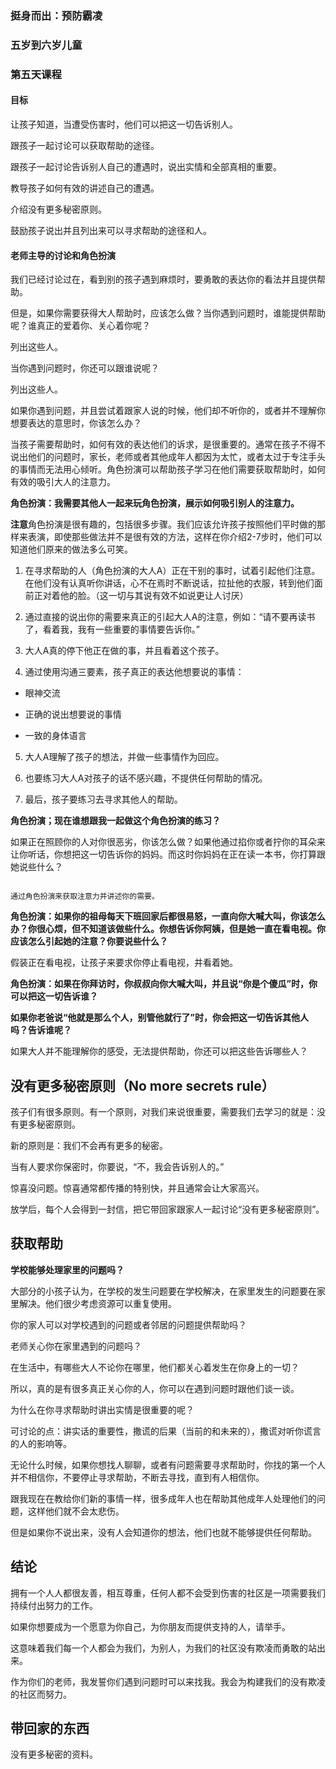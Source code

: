 ### 挺身而出：预防霸凌

### 五岁到六岁儿童

### 第五天课程

#### 目标

让孩子知道，当遭受伤害时，他们可以把这一切告诉别人。

跟孩子一起讨论可以获取帮助的途径。

跟孩子一起讨论告诉别人自己的遭遇时，说出实情和全部真相的重要。

教导孩子如何有效的讲述自己的遭遇。

介绍没有更多秘密原则。

鼓励孩子说出并且列出来可以寻求帮助的途径和人。

#### 老师主导的讨论和角色扮演

我们已经讨论过在，看到别的孩子遇到麻烦时，要勇敢的表达你的看法并且提供帮助。

但是，如果你需要获得大人帮助时，应该怎么做？当你遇到问题时，谁能提供帮助呢？谁真正的爱着你、关心着你呢？

列出这些人。

当你遇到问题时，你还可以跟谁说呢？

列出这些人。

如果你遇到问题，并且尝试着跟家人说的时候，他们却不听你的，或者并不理解你想要表达的意思时，你该怎么办？

当孩子需要帮助时，如何有效的表达他们的诉求，是很重要的。通常在孩子不得不说出他们的问题时，家长，老师或者其他成年人都因为太忙，或者太过于专注手头的事情而无法用心倾听。角色扮演可以帮助孩子学习在他们需要获取帮助时，如何有效的吸引大人的注意力。

**角色扮演：我需要其他人一起来玩角色扮演，展示如何吸引别人的注意力。**

**注意**角色扮演是很有趣的，包括很多步骤。我们应该允许孩子按照他们平时做的那样来表演，即使那些做法并不是很有效的方法，这样在你介绍2-7步时，他们可以知道他们原来的做法多么可笑。

1. 在寻求帮助的人（角色扮演的大人A）正在干别的事时，试着引起他们注意。在他们没有认真听你讲话，心不在焉时不断说话，拉扯他的衣服，转到他们面前正对着他的脸。（这一切与其说有效不如说更让人讨厌）

2. 通过直接的说出你的需要来真正的引起大人A的注意，例如：“请不要再读书了，看着我，我有一些重要的事情要告诉你。”

3. 大人A真的停下他正在做的事，并且看着这个孩子。

4. 通过使用沟通三要素，孩子真正的表达他想要说的事情：

  * 眼神交流

  * 正确的说出想要说的事情

  * 一致的身体语言


5. 大人A理解了孩子的想法，并做一些事情作为回应。

6. 也要练习大人A对孩子的话不感兴趣，不提供任何帮助的情况。

7. 最后，孩子要练习去寻求其他人的帮助。


**角色扮演；现在谁想跟我一起做这个角色扮演的练习？**

如果正在照顾你的人对你很恶劣，你该怎么做？如果他通过掐你或者拧你的耳朵来让你听话，你想把这一切告诉你的妈妈。而这时你妈妈在正在读一本书，你打算跟她说些什么？

```

通过角色扮演来获取注意力并讲述你的需要。

```

**角色扮演：如果你的祖母每天下班回家后都很易怒，一直向你大喊大叫，你该怎么办？你很心烦，但不知道该做些什么。你想告诉你阿姨，但是她一直在看电视。你应该怎么引起她的注意？你要说些什么？**

假装正在看电视，让孩子来要求你停止看电视，并看着她。

**角色扮演：如果在你拜访时，你叔叔向你大喊大叫，并且说“你是个傻瓜”时，你可以把这一切告诉谁？**

**如果你老爸说“他就是那么个人，别管他就行了”时，你会把这一切告诉其他人吗？告诉谁呢？**

如果大人并不能理解你的感受，无法提供帮助，你还可以把这些告诉哪些人？

## 没有更多秘密原则（No more secrets rule）

孩子们有很多原则。有一个原则，对我们来说很重要，需要我们去学习的就是：没有更多秘密原则。

新的原则是：我们不会再有更多的秘密。

当有人要求你保密时，你要说，“不，我会告诉别人的。”

惊喜没问题。惊喜通常都传播的特别快，并且通常会让大家高兴。

放学后，每个人会得到一封信，把它带回家跟家人一起讨论“没有更多秘密原则”。

## 获取帮助

**学校能够处理家里的问题吗？**

大部分的小孩子认为，在学校的发生问题要在学校解决，在家里发生的问题要在家里解决。他们很少考虑资源可以重复使用。

你的家人可以对学校遇到的问题或者邻居的问题提供帮助吗？

老师关心你在家里遇到的问题吗？

在生活中，有哪些大人不论你在哪里，他们都关心着发生在你身上的一切？

所以，真的是有很多真正关心你的人，你可以在遇到问题时跟他们谈一谈。

为什么在你寻求帮助时讲出实情是很重要的呢？

可讨论的点：讲实话的重要性，撒谎的后果（当前的和未来的），撒谎对听你谎言的人的影响等。

无论什么时候，如果你想找人聊聊，或者有问题需要寻求帮助时，你找的第一个人并不相信你，不要停止寻求帮助，不断去寻找，直到有人相信你。

跟我现在在教给你们新的事情一样，很多成年人也在帮助其他成年人处理他们的问题，这样他们就不会太悲伤。

但是如果你不说出来，没有人会知道你的想法，他们也就不能够提供任何帮助。

## 结论

拥有一个人人都很友善，相互尊重，任何人都不会受到伤害的社区是一项需要我们持续付出努力的工作。

如果你想要成为一个愿意为你自己，为你朋友而提供支持的人，请举手。

这意味着我们每一个人都会为我们，为别人，为我们的社区没有欺凌而勇敢的站出来。

作为你们的老师，我发誓你们遇到问题时可以来找我。我会为构建我们的没有欺凌的社区而努力。

## 带回家的东西

没有更多秘密的资料。

